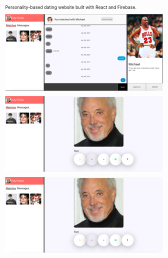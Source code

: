 Personality-based dating website built with React and Firebase.

![Chat](https://github.com/nathantmckenzie/dating-website/blob/master/client/src/pictures/Chat.png)

![Swiping](https://github.com/nathantmckenzie/dating-website/blob/master/client/src/pictures/Swiping.png)

![Personality Quiz](https://github.com/nathantmckenzie/dating-website/blob/master/client/src/pictures/Swiping.png)